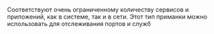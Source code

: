 Соответствуют очень ограниченному количеству сервисов и приложений, как в системе, так и в сети. Этот тип приманки можно использовать для отслеживания портов и служб